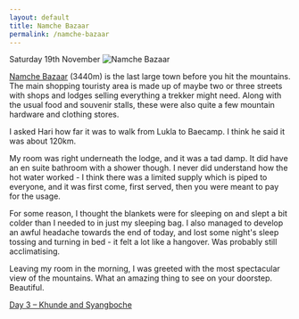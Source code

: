 ```yaml
---
layout: default
title: Namche Bazaar
permalink: /namche-bazaar
---
```


Saturday 19th November
![]({{site.baseurl}}/assets/namche.jpg "Namche Bazaar")

[Namche Bazaar](http://en.wikipedia.org/wiki/Namche_Bazaar) (3440m) is the last large town before you hit the mountains. The main shopping touristy area is made up of maybe two or three streets with shops and lodges selling everything a trekker might need. Along with the usual food and souvenir stalls, these were also quite a few mountain hardware and clothing stores.

I asked Hari how far it was to walk from Lukla to Baecamp. I think he said it was about 120km.

My room was right underneath the lodge, and it was a tad damp. It did have an en suite bathroom with a shower though. I never did understand how the hot water worked - I think there was a limited supply which is piped to everyone, and it was first come, first served, then you were meant to pay for the usage.

For some reason, I thought the blankets were for sleeping on and slept a bit colder than I needed to in just my sleeping bag. I also managed to develop an awful headache towards the end of today, and lost some night's sleep tossing and turning in bed - it felt a lot like a hangover. Was probably still acclimatising.

Leaving my room in the morning, I was greeted with the most spectacular view of the mountains. What an amazing thing to see on your doorstep. Beautiful.

[Day 3 – Khunde and Syangboche](khunde-syangboche)
